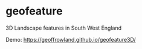 # geofeature
3D Landscape features in South West England

Demo: https://geoffrowland.github.io/geofeature3D/
